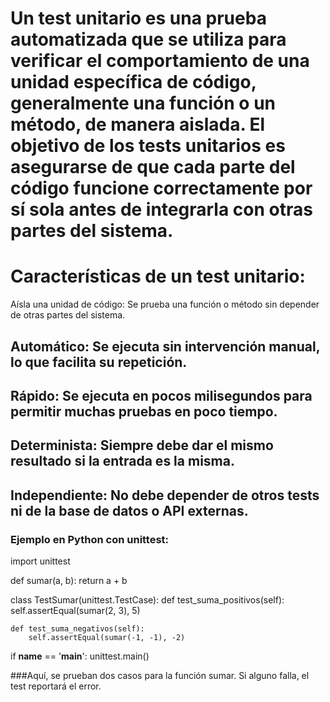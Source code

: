 # Un test unitario es una prueba automatizada que se utiliza para verificar el comportamiento de una unidad específica de código, generalmente una función o un método, de manera aislada. El objetivo de los tests unitarios es asegurarse de que cada parte del código funcione correctamente por sí sola antes de integrarla con otras partes del sistema.

# Características de un test unitario:
Aísla una unidad de código: Se prueba una función o método sin depender de otras partes del sistema.

## Automático: Se ejecuta sin intervención manual, lo que facilita su repetición.

## Rápido: Se ejecuta en pocos milisegundos para permitir muchas pruebas en poco tiempo.

## Determinista: Siempre debe dar el mismo resultado si la entrada es la misma.

## Independiente: No debe depender de otros tests ni de la base de datos o API externas.

### Ejemplo en Python con unittest:

import unittest

def sumar(a, b):
    return a + b

class TestSumar(unittest.TestCase):
    def test_suma_positivos(self):
        self.assertEqual(sumar(2, 3), 5)

    def test_suma_negativos(self):
        self.assertEqual(sumar(-1, -1), -2)

if __name__ == '__main__':
    unittest.main()


###Aquí, se prueban dos casos para la función sumar. Si alguno falla, el test reportará el error.